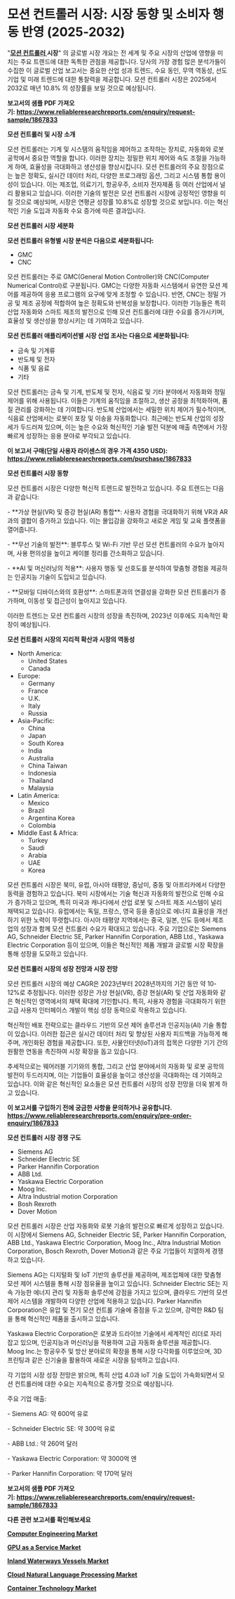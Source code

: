 <p><h1>모션 컨트롤러 시장: 시장 동향 및 소비자 행동 반영 (2025-2032)</h1></p><p>"<strong><a href="https://www.reliableresearchreports.com/motion-controllers-r1867833?utm_campaign=105&utm_medium=7&utm_source=Github&utm_content=ia&utm_term=06032025&utm_id=motion-controllers">모션 컨트롤러&nbsp;</a></strong><strong>시장</strong>" 의 글로벌 시장 개요는 전 세계 및 주요 시장의 산업에 영향을 미치는 주요 트렌드에 대한 독특한 관점을 제공합니다. 당사의 가장 경험 많은 분석가들이 수집한 이 글로벌 산업 보고서는 중요한 산업 성과 트렌드, 수요 동인, 무역 역동성, 선도 기업 및 미래 트렌드에 대한 통찰력을 제공합니다. 모션 컨트롤러 시장은 2025에서 2032로 매년 10.8% 의 성장률을 보일 것으로 예상됩니다.&nbsp;</p>
<p><strong>보고서의 샘플 PDF 가져오기:&nbsp;<a href="https://www.reliableresearchreports.com/enquiry/request-sample/1867833?utm_campaign=105&utm_medium=7&utm_source=Github&utm_content=ia&utm_term=06032025&utm_id=motion-controllers">https://www.reliableresearchreports.com/enquiry/request-sample/1867833</a></strong></p>
<p><strong>모션 컨트롤러 및 시장 소개</strong></p>
<p><p>모션 컨트롤러는 기계 및 시스템의 움직임을 제어하고 조작하는 장치로, 자동화와 로봇 공학에서 중요한 역할을 합니다. 이러한 장치는 정밀한 위치 제어와 속도 조절을 가능하게 하여, 효율성을 극대화하고 생산성을 향상시킵니다. 모션 컨트롤러의 주요 장점으로는 높은 정확도, 실시간 데이터 처리, 다양한 프로그래밍 옵션, 그리고 시스템 통합 용이성이 있습니다. 이는 제조업, 의료기기, 항공우주, 소비자 전자제품 등 여러 산업에서 널리 활용되고 있습니다. 이러한 기술의 발전은 모션 컨트롤러 시장에 긍정적인 영향을 미칠 것으로 예상되며, 시장은 연평균 성장률 10.8%로 성장할 것으로 보입니다. 이는 혁신적인 기술 도입과 자동화 수요 증가에 따른 결과입니다.</p></p>
<p><strong>모션 컨트롤러 시장 세분화</strong></p>
<p><strong>모션 컨트롤러 유형별 시장 분석은 다음으로 세분화됩니다:</strong></p>
<p><ul><li>GMC</li><li>CNC</li></ul></p>
<p><p>모션 컨트롤러는 주로 GMC(General Motion Controller)와 CNC(Computer Numerical Control)로 구분됩니다. GMC는 다양한 자동화 시스템에서 유연한 모션 제어를 제공하여 응용 프로그램의 요구에 맞게 조정할 수 있습니다. 반면, CNC는 정밀 가공 및 제조 공정에 적합하여 높은 정확도와 반복성을 보장합니다. 이러한 기능들은 특히 산업 자동화와 스마트 제조의 발전으로 인해 모션 컨트롤러에 대한 수요를 증가시키며, 효율성 및 생산성을 향상시키는 데 기여하고 있습니다.</p></p>
<p><strong>모션 컨트롤러 애플리케이션별 시장 산업 조사는 다음으로 세분화됩니다:</strong></p>
<p><ul><li>금속 및 기계류</li><li>반도체 및 전자</li><li>식품 및 음료</li><li>기타</li></ul></p>
<p><p>모션 컨트롤러는 금속 및 기계, 반도체 및 전자, 식음료 및 기타 분야에서 자동화와 정밀 제어를 위해 사용됩니다. 이들은 기계의 움직임을 조절하고, 생산 공정을 최적화하며, 품질 관리를 강화하는 데 기여합니다. 반도체 산업에서는 세밀한 위치 제어가 필수적이며, 식음료 산업에서는 로봇이 포장 및 이송을 자동화합니다. 최근에는 반도체 산업의 성장세가 두드러져 있으며, 이는 높은 수요와 혁신적인 기술 발전 덕분에 매출 측면에서 가장 빠르게 성장하는 응용 분야로 부각되고 있습니다.</p></p>
<p><strong>이 보고서 구매(단일 사용자 라이센스의 경우 가격 4350 USD): <a href="https://www.reliableresearchreports.com/purchase/1867833?utm_campaign=105&utm_medium=7&utm_source=Github&utm_content=ia&utm_term=06032025&utm_id=motion-controllers">https://www.reliableresearchreports.com/purchase/1867833</a></strong></p>
<p><strong>모션 컨트롤러 시장 동향</strong></p>
<p><p>모션 컨트롤러 시장은 다양한 혁신적 트렌드로 발전하고 있습니다. 주요 트렌드는 다음과 같습니다:</p><p>- **가상 현실(VR) 및 증강 현실(AR) 통합**: 사용자 경험을 극대화하기 위해 VR과 AR과의 결합이 증가하고 있습니다. 이는 몰입감을 강화하고 새로운 게임 및 교육 플랫폼을 열어줍니다.</p><p>- **무선 기술의 발전**: 블루투스 및 Wi-Fi 기반 무선 모션 컨트롤러의 수요가 높아지며, 사용 편의성을 높이고 케이블 정리를 간소화하고 있습니다.</p><p>- **AI 및 머신러닝의 적용**: 사용자 행동 및 선호도를 분석하여 맞춤형 경험을 제공하는 인공지능 기술이 도입되고 있습니다.</p><p>- **모바일 디바이스와의 호환성**: 스마트폰과의 연결성을 강화한 모션 컨트롤러가 증가하며, 이동성 및 접근성이 높아지고 있습니다.</p><p>이러한 트렌드는 모션 컨트롤러 시장의 성장을 촉진하며, 2023년 이후에도 지속적인 확장이 예상됩니다.</p></p>
<p><strong>모션 컨트롤러 시장의 지리적 확산과 시장의 역동성</strong></p>
<p><ul>
    <li>
        North America:
        <ul>
            <li>United States</li>
            <li>Canada</li>
        </ul>
    </li>
    <li>
        Europe:
        <ul>
            <li>Germany</li>
            <li>France</li>
            <li>U.K.</li>
            <li>Italy</li>
            <li>Russia</li>
        </ul>
    </li>
    <li>
        Asia-Pacific:
        <ul>
            <li>China</li>
            <li>Japan</li>
            <li>South Korea</li>
            <li>India</li>
            <li>Australia</li>
            <li>China Taiwan</li>
            <li>Indonesia</li>
            <li>Thailand</li>
            <li>Malaysia</li>
        </ul>
    </li>
    <li>
        Latin America:
        <ul>
            <li>Mexico</li>
            <li>Brazil</li>
            <li>Argentina Korea</li>
            <li>Colombia</li>
        </ul>
    </li>
    <li>
        Middle East & Africa:
        <ul>
            <li>Turkey</li>
            <li>Saudi</li>
            <li>Arabia</li>
            <li>UAE</li>
            <li>Korea</li>
        </ul>
    </li>
    </ul></p>
<p><p>모션 컨트롤러 시장은 북미, 유럽, 아시아 태평양, 중남미, 중동 및 아프리카에서 다양한 동력을 경험하고 있습니다. 북미 시장에서는 기술 혁신과 자동화의 발전으로 인해 수요가 증가하고 있으며, 특히 미국과 캐나다에서 산업 로봇 및 스마트 제조 시스템이 널리 채택되고 있습니다. 유럽에서는 독일, 프랑스, 영국 등을 중심으로 에너지 효율성을 개선하기 위한 노력이 뚜렷합니다. 아시아 태평양 지역에서는 중국, 일본, 인도 등에서 제조업의 성장과 함께 모션 컨트롤러 수요가 확대되고 있습니다. 주요 기업으로는 Siemens AG, Schneider Electric SE, Parker Hannifin Corporation, ABB Ltd., Yaskawa Electric Corporation 등이 있으며, 이들은 혁신적인 제품 개발과 글로벌 시장 확장을 통해 성장을 도모하고 있습니다.</p></p>
<p><strong>모션 컨트롤러 시장의 성장 전망과 시장 전망</strong></p>
<p><p>모션 컨트롤러 시장의 예상 CAGR은 2023년부터 2028년까지의 기간 동안 약 10-12%로 추정됩니다. 이러한 성장은 가상 현실(VR), 증강 현실(AR) 및 산업 자동화와 같은 혁신적인 영역에서의 채택 확대에 기인합니다. 특히, 사용자 경험을 극대화하기 위한 고급 사용자 인터페이스 개발이 핵심 성장 동력으로 작용하고 있습니다. </p><p>혁신적인 배포 전략으로는 클라우드 기반의 모션 제어 솔루션과 인공지능(AI) 기술 통합이 있습니다. 이러한 접근은 실시간 데이터 처리 및 향상된 사용자 피드백을 가능하게 해 주며, 개인화된 경험을 제공합니다. 또한, 사물인터넷(IoT)과의 접목은 다양한 기기 간의 원활한 연동을 촉진하여 시장 확장을 돕고 있습니다. </p><p>추세적으로는 웨어러블 기기와의 통합, 그리고 산업 분야에서의 자동화 및 로봇 공학의 발전이 두드러지며, 이는 기업들이 효율성을 높이고 생산성을 극대화하는 데 기여하고 있습니다. 이와 같은 혁신적인 요소들은 모션 컨트롤러 시장의 성장 전망을 더욱 밝게 하고 있습니다.</p></p>
<p><strong>이 보고서를 구입하기 전에 궁금한 사항을 문의하거나 공유합니다. <a href="https://www.reliableresearchreports.com/enquiry/pre-order-enquiry/1867833?utm_campaign=105&utm_medium=7&utm_source=Github&utm_content=ia&utm_term=06032025&utm_id=motion-controllers">https://www.reliableresearchreports.com/enquiry/pre-order-enquiry/1867833</a></strong></p>
<p><strong>모션 컨트롤러 시장 경쟁 구도</strong></p>
<p><ul><li>Siemens AG</li><li>Schneider Electric SE</li><li>Parker Hannifin Corporation</li><li>ABB Ltd.</li><li>Yaskawa Electric Corporation</li><li>Moog Inc.</li><li>Altra Industrial motion Corporation</li><li>Bosh Rexroth</li><li>Dover Motion</li></ul></p>
<p><p>모션 컨트롤러 시장은 산업 자동화와 로봇 기술의 발전으로 빠르게 성장하고 있습니다. 이 시장에서 Siemens AG, Schneider Electric SE, Parker Hannifin Corporation, ABB Ltd., Yaskawa Electric Corporation, Moog Inc., Altra Industrial Motion Corporation, Bosch Rexroth, Dover Motion과 같은 주요 기업들이 치열하게 경쟁하고 있습니다.</p><p>Siemens AG는 디지털화 및 IoT 기반의 솔루션을 제공하며, 제조업체에 대한 맞춤형 모션 제어 시스템을 통해 시장 점유율을 높이고 있습니다. Schneider Electric SE는 지속 가능한 에너지 관리 및 자동화 솔루션에 강점을 가지고 있으며, 클라우드 기반의 모션 제어 시스템을 개발하여 다양한 산업에 적용하고 있습니다. Parker Hannifin Corporation은 유압 및 전기 모션 컨트롤 기술에 중점을 두고 있으며, 강력한 R&D 팀을 통해 혁신적인 제품을 출시하고 있습니다.</p><p>Yaskawa Electric Corporation은 로봇과 드라이브 기술에서 세계적인 리더로 자리 잡고 있으며, 인공지능과 머신러닝을 적용하여 고급 자동화 솔루션을 제공합니다. Moog Inc.는 항공우주 및 방산 분야로의 확장을 통해 시장 다각화를 이루었으며, 3D 프린팅과 같은 신기술을 활용하여 새로운 시장을 탐색하고 있습니다.</p><p>각 기업의 시장 성장 전망은 밝으며, 특히 산업 4.0과 IoT 기술 도입이 가속화되면서 모션 컨트롤러에 대한 수요는 지속적으로 증가할 것으로 예상됩니다.</p><p>주요 기업 매출:</p><p>- Siemens AG: 약 600억 유로</p><p>- Schneider Electric SE: 약 300억 유로</p><p>- ABB Ltd.: 약 260억 달러</p><p>- Yaskawa Electric Corporation: 약 3000억 엔</p><p>- Parker Hannifin Corporation: 약 170억 달러</p></p>
<p><strong>보고서의 샘플 PDF 가져오기:&nbsp;<a href="https://www.reliableresearchreports.com/enquiry/request-sample/1867833?utm_campaign=105&utm_medium=7&utm_source=Github&utm_content=ia&utm_term=06032025&utm_id=motion-controllers">https://www.reliableresearchreports.com/enquiry/request-sample/1867833</a></strong></p>
<p><strong></strong></p>
<p><strong></strong></p>
<p><strong></strong></p>
<p><strong></strong></p>
<p><strong>다른 관련 보고서를 확인해보세요</strong></p>
<p><strong><p><a href="https://github.com/reahmmunises/Market-Research-Report-List-1/blob/main/computer-engineering-market.md?utm_campaign=105&utm_medium=7&utm_source=Github&utm_content=ia&utm_term=06032025&utm_id=motion-controllers">Computer Engineering Market</a></p><p><a href="https://github.com/ghaligopezf5/Market-Research-Report-List-1/blob/main/gpu-as-a-service-market.md?utm_campaign=105&utm_medium=7&utm_source=Github&utm_content=ia&utm_term=06032025&utm_id=motion-controllers">GPU as a Service Market</a></p><p><a href="https://github.com/latzerelfigo48/Market-Research-Report-List-1/blob/main/inland-waterways-vessels-market.md?utm_campaign=105&utm_medium=7&utm_source=Github&utm_content=ia&utm_term=06032025&utm_id=motion-controllers">Inland Waterways Vessels Market</a></p><p><a href="https://github.com/jugutstam/Market-Research-Report-List-1/blob/main/cloud-natural-language-processing-market.md?utm_campaign=105&utm_medium=7&utm_source=Github&utm_content=ia&utm_term=06032025&utm_id=motion-controllers">Cloud Natural Language Processing Market</a></p><p><a href="https://github.com/moratronak3q/Market-Research-Report-List-1/blob/main/container-technology-market.md?utm_campaign=105&utm_medium=7&utm_source=Github&utm_content=ia&utm_term=06032025&utm_id=motion-controllers">Container Technology Market</a></p></strong></p>
<p></p>